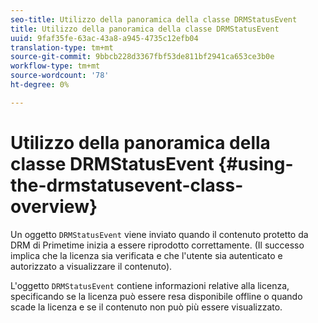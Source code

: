 ```yaml
---
seo-title: Utilizzo della panoramica della classe DRMStatusEvent
title: Utilizzo della panoramica della classe DRMStatusEvent
uuid: 9faf35fe-63ac-43a8-a945-4735c12efb04
translation-type: tm+mt
source-git-commit: 9bbcb228d3367fbf53de811bf2941ca653ce3b0e
workflow-type: tm+mt
source-wordcount: '78'
ht-degree: 0%

---
```



# Utilizzo della panoramica della classe DRMStatusEvent {#using-the-drmstatusevent-class-overview}

Un oggetto `DRMStatusEvent` viene inviato quando il contenuto protetto da DRM di Primetime inizia a essere riprodotto correttamente. (Il successo implica che la licenza sia verificata e che l&#39;utente sia autenticato e autorizzato a visualizzare il contenuto).

L&#39;oggetto `DRMStatusEvent` contiene informazioni relative alla licenza, specificando se la licenza può essere resa disponibile offline o quando scade la licenza e se il contenuto non può più essere visualizzato.
